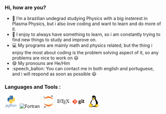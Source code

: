 ### Hi, how are you?
- 🔭 I’m a brazilian undegrad studying Physics with a big insterest in Plasma Physics, but i also love coding and want to learn and do more of it.
- 🌱 I enjoy to always have something to learn, so i am constantly trying to find new things to study and improve on. 
- :computer: My programs are mainly math and physics related, but the thing i enjoy the most about coding is the problem solving aspect of it, so any problems are nice to work on :smiley:
- 😄 My pronouns are He/Him
- :speech_ballon: You can contact me in both english and portuguese, and i will respond as soon as possible :smiley:


### Languages and Tools :
<p>
<img src="https://github.com/devicons/devicon/blob/master/icons/python/python-original-wordmark.svg" title="Python" alt="Python" width="40" height="40"/>&nbsp;
<img src="https://upload.wikimedia.org/wikipedia/commons/b/b8/Fortran_logo.svg" title="Fortran" alt="Fortran" width="40" height="40"/>&nbsp;
<img src="https://github.com/devicons/devicon/blob/master/icons/jupyter/jupyter-original.svg" title="Jupyter" **alt="Jupyter" width="40" height="40"/>&nbsp;
<img src="https://github.com/devicons/devicon/blob/master/icons/latex/latex-original.svg" title="LaTeX" **alt="Latex" width="40" height="40"/>&nbsp;
<img src="https://github.com/devicons/devicon/blob/master/icons/git/git-original-wordmark.svg" title="Git" **alt="Git" width="40" height="40"/>&nbsp;
<img src="https://github.com/devicons/devicon/blob/master/icons/linux/linux-original.svg" title="Linux" **alt="Linux" width="40" height="40"/>&nbsp;
</p>
